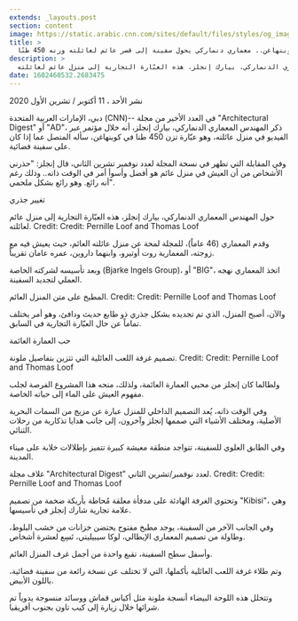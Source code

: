 ```yaml
--- 
extends: _layouts.post 
section: content 
image: https://static.arabic.cnn.com/sites/default/files/styles/og_image_v1/public/2020/10/11/images/201007123149-bjarke-ingels-architectural-digest-3.jpg?h=6e6a4ad8&itok=sPw9310R 
title: > 
  في كوبنهاغن.. معماري دنماركي يحول سفينة إلى قصر عائم لعائلته وزنه 450 طنًا 
description: > 
  وفي المقابلة التي تظهر في نسخة المجلة لعدد نوفمبر تشرين الثاني، قال إنجلز: "حذرني الأشخاص من أن العيش في منزل عائم هو أفضل وأسوأ أمر في الوقت ذاته.. وذلك رغم أنه رائع.تغيير جذريحول المهندس المعماري الدنماركي، بيارك إنجلز، هذه العبّارة التجارية إلى منزل عائم لعائلته.Credit: Credit: Pernille Loof and Thomas Loofوقدم المعماري (46 عاماً)، للمجلة لمحة عن منزل عائلته العائم، حيث يعيش فيه مع زوجته، المعمارية روت أوتيرو، وابنهما داروين، عمره عامان تقريباً.Credit: Credit: Pernille Loof and Thomas Loofولطالما كان إنجلز من محبي العمارة العائمة، ولذلك، منحه هذا المشروع الفرصة لجلب مفهوم العيش على الماء إلى حياته الخاصة.Credit: Credit: Pernille Loof and Thomas Loofوتحتوي الغرفة الهادئة على مدفأة معلقة مُحاطة بأريكة ضخمة من تصميم "Kibisi"، وهي علامة تجارية شارك إنجلز في تأسيسها. 
date: 1602460532.2683475 
--- 
```

نشر الأحد ، 11 أكتوبر / تشرين الأول 2020

دبي، الإمارات العربية المتحدة (CNN)-- في العدد الأخير من مجلة "Architectural Digest" أو "AD"، ذكر المهندس المعماري الدنماركي، بيارك إنجلز، أنه خلال مؤتمر عبر الفيديو في منزل عائلته، وهو عبّارة تزن 450 طنا في كوبنهاغن، سأله المتصل عما إذا كان على سفينة فضائية.

وفي المقابلة التي تظهر في نسخة المجلة لعدد نوفمبر تشرين الثاني، قال إنجلز: "حذرني الأشخاص من أن العيش في منزل عائم هو أفضل وأسوأ أمر في الوقت ذاته.. وذلك رغم أنه رائع. وهو رائع بشكل ملحمي".

تغيير جذري

حول المهندس المعماري الدنماركي، بيارك إنجلز، هذه العبّارة التجارية إلى منزل عائم لعائلته. Credit: Credit: Pernille Loof and Thomas Loof

وقدم المعماري (46 عاماً)، للمجلة لمحة عن منزل عائلته العائم، حيث يعيش فيه مع زوجته، المعمارية روت أوتيرو، وابنهما داروين، عمره عامان تقريباً.

وبعد تأسيسه لشركته الخاصة (Bjarke Ingels Group)، أو "BIG"، اتخذ المعماري نهجه العملي لتجديد السفينة.

المطبخ على متن المنزل العائم. Credit: Credit: Pernille Loof and Thomas Loof

والآن، أصبح المنزل، الذي تم تجديده بشكل جذري ذو طابع حديث ودافئ، وهو أمر يختلف تماماً عن حال العبّارة التجارية في السابق.

حب العمارة العائمة

تصميم غرفة اللعب العائلية التي تتزين بتفاصيل ملونة. Credit: Credit: Pernille Loof and Thomas Loof

ولطالما كان إنجلز من محبي العمارة العائمة، ولذلك، منحه هذا المشروع الفرصة لجلب مفهوم العيش على الماء إلى حياته الخاصة.

وفي الوقت ذاته، يُعد التصميم الداخلي للمنزل عبارة عن مزيج من السمات البحرية الأصلية، ومختلف الأشياء التي صممها إنجلز وآخرون، إلى جانب هدايا تذكارية من رحلات الثنائي.

وفي الطابق العلوي للسفينة، تتواجد منطقة معيشة كبيرة تتميز بإطلالات خلابة على ميناء المدينة.

غلاف مجلة "Architectural Digest" لعدد نوفمبر/تشرين الثاني. Credit: Credit: Pernille Loof and Thomas Loof

وتحتوي الغرفة الهادئة على مدفأة معلقة مُحاطة بأريكة ضخمة من تصميم "Kibisi"، وهي علامة تجارية شارك إنجلز في تأسيسها.

وفي الجانب الآخر من السفينة، يوجد مطبخ مفتوح يحتضن خزانات من خشب البلوط، وطاولة من تصميم المعماري الإيطالي، لوكا سيبيليتي، تَسِع لعشرة أشخاص.

وأسفل سطح السفينة، تقبع واحدة من أجمل غرف المنزل العائم.

وتم طلاء غرفة اللعب العائلية بأكملها، التي لا تختلف عن نسخة رائعة من سفينة فضائية، باللون الأبيض.

وتتخلل هذه اللوحة البيضاء أنسجة ملونة مثل أكياس قماش ووسائد منسوجة يدوياً تم شرائها خلال زيارة إلى كيب تاون بجنوب أفريقيا.